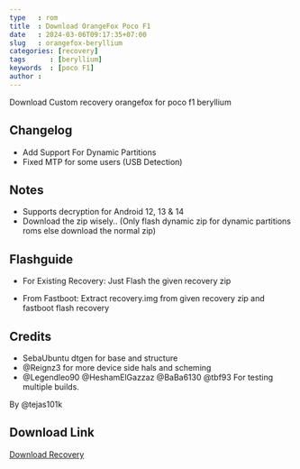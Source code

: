 ```yaml
---
type   : rom
title  : Download OrangeFox Poco F1
date   : 2024-03-06T09:17:35+07:00
slug   : orangefox-beryllium
categories: [recovery]
tags      : [beryllium]
keywords  : [poco F1]
author : 
---
```


Download Custom recovery orangefox for poco f1 beryllium

## Changelog
- Add Support For Dynamic Partitions
- Fixed MTP for some users (USB Detection)

## Notes
- Supports decryption for Android 12, 13 & 14
- Download the zip wisely.. (Only flash dynamic zip for dynamic partitions roms else download the normal zip)

##  Flashguide
- For Existing Recovery: Just Flash the given recovery zip 

- From Fastboot: Extract recovery.img from given recovery zip and fastboot flash recovery

## Credits
- SebaUbuntu dtgen for base and structure 
- @Reignz3 for more device side hals and scheming 
- @Legendleo90 @HeshamElGazzaz @BaBa6130 @tbf93 For testing multiple builds. 

By @tejas101k 

## Download Link
[Download Recovery](https://www.pling.com/p/2117593/)

